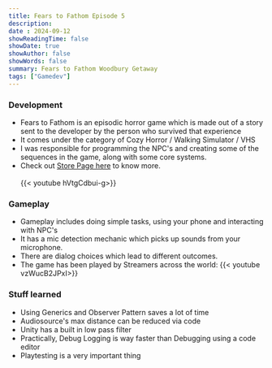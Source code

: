 ```yaml
---
title: Fears to Fathom Episode 5
description: 
date : 2024-09-12
showReadingTime: false
showDate: true
showAuthor: false
showWords: false
summary: Fears to Fathom Woodbury Getaway
tags: ["Gamedev"]
---
```


### Development
- Fears to Fathom is an episodic horror game which is made out of a story sent to the developer by the person who survived that experience
- It comes under the category of Cozy Horror / Walking Simulator / VHS
- I was responsible for programming the NPC's and creating some of the sequences in the game, along with some core systems.
- Check out [Store Page here](https://store.steampowered.com/app/2961530/Fears_to_Fathom__Woodbury_Getaway/) to know more.<br><br>
{{< youtube hVtgCdbui-g>}}

### Gameplay
- Gameplay includes doing simple tasks, using your phone and interacting with NPC's
- It has a mic detection mechanic which picks up sounds from your microphone.
- There are dialog choices which lead to different outcomes.
- The game has been played by Streamers across the world:
{{< youtube vzWucB2JPxI>}}

### Stuff learned
- Using Generics and Observer Pattern saves a lot of time
- Audiosource's max distance can be reduced via code
- Unity has a built in low pass filter
- Practically, Debug Logging is way faster than Debugging using a code editor
- Playtesting is a very important thing
